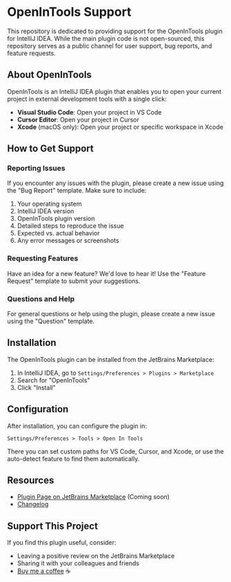 # OpenInTools Support

This repository is dedicated to providing support for the OpenInTools plugin for IntelliJ IDEA. While the main plugin code is not open-sourced, this repository serves as a public channel for user support, bug reports, and feature requests.

## About OpenInTools

OpenInTools is an IntelliJ IDEA plugin that enables you to open your current project in external development tools with a single click:

- **Visual Studio Code**: Open your project in VS Code
- **Cursor Editor**: Open your project in Cursor
- **Xcode** (macOS only): Open your project or specific workspace in Xcode

## How to Get Support

### Reporting Issues

If you encounter any issues with the plugin, please create a new issue using the "Bug Report" template. Make sure to include:

1. Your operating system
2. IntelliJ IDEA version
3. OpenInTools plugin version
4. Detailed steps to reproduce the issue
5. Expected vs. actual behavior
6. Any error messages or screenshots

### Requesting Features

Have an idea for a new feature? We'd love to hear it! Use the "Feature Request" template to submit your suggestions.

### Questions and Help

For general questions or help using the plugin, please create a new issue using the "Question" template.

## Installation

The OpenInTools plugin can be installed from the JetBrains Marketplace:

1. In IntelliJ IDEA, go to `Settings/Preferences > Plugins > Marketplace`
2. Search for "OpenInTools"
3. Click "Install"

## Configuration

After installation, you can configure the plugin in:

`Settings/Preferences > Tools > Open In Tools`

There you can set custom paths for VS Code, Cursor, and Xcode, or use the auto-detect feature to find them automatically.

## Resources

- [Plugin Page on JetBrains Marketplace](https://plugins.jetbrains.com/plugin/MARKETPLACE_ID) (Coming soon)
- [Changelog](./CHANGELOG.md)

## Support This Project

If you find this plugin useful, consider:

- Leaving a positive review on the JetBrains Marketplace
- Sharing it with your colleagues and friends
- [Buy me a coffee](https://buymeacoffee.com/) ☕ 